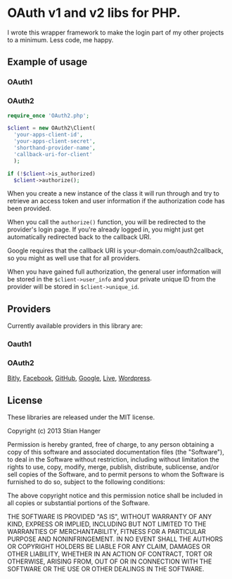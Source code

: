 # OAuth v1 and v2 libs for PHP.

I wrote this wrapper framework to make the login part of my other projects to a
minimum. Less code, me happy.

## Example of usage

### OAuth1

### OAuth2

```php
require_once 'OAuth2.php';

$client = new OAuth2\Client(
  'your-apps-client-id',
  'your-apps-client-secret',
  'shorthand-provider-name',
  'callback-uri-for-client'
  );

if (!$client->is_authorized)
  $client->authorize();
```

When you create a new instance of the class it will run through and try to
retrieve an access token and user information if the authorization code has
been provided.

When you call the `authorize()` function, you will be redirected to the
provider's login page. If you're already logged in, you might just get
automatically redirected back to the callback URI.

Google requires that the callback URI is your-domain.com/oauth2callback, so you
might as well use that for all providers.

When you have gained full authorization, the general user information will be
stored in the `$client->user_info` and your private unique ID from the provider
will be stored in `$client->unique_id`.

## Providers

Currently available providers in this library are:

### Oauth1

### OAuth2

[Bitly](http://dev.bitly.com/authentication.html),
[Facebook](https://developers.facebook.com/docs/),
[GitHub](http://developer.github.com/v3/),
[Google](http://code.google.com/more/),
[Live](http://msdn.microsoft.com/en-us/library/hh243647.aspx),
[Wordpress](http://developer.wordpress.com/docs/api/).

## License

These libraries are released under the MIT license.

Copyright (c) 2013 Stian Hanger

Permission is hereby granted, free of charge, to any person obtaining a copy
of this software and associated documentation files (the "Software"), to deal
in the Software without restriction, including without limitation the rights
to use, copy, modify, merge, publish, distribute, sublicense, and/or sell
copies of the Software, and to permit persons to whom the Software is
furnished to do so, subject to the following conditions:

The above copyright notice and this permission notice shall be included in all
copies or substantial portions of the Software.

THE SOFTWARE IS PROVIDED "AS IS", WITHOUT WARRANTY OF ANY KIND, EXPRESS OR
IMPLIED, INCLUDING BUT NOT LIMITED TO THE WARRANTIES OF MERCHANTABILITY,
FITNESS FOR A PARTICULAR PURPOSE AND NONINFRINGEMENT. IN NO EVENT SHALL THE
AUTHORS OR COPYRIGHT HOLDERS BE LIABLE FOR ANY CLAIM, DAMAGES OR OTHER
LIABILITY, WHETHER IN AN ACTION OF CONTRACT, TORT OR OTHERWISE, ARISING FROM,
OUT OF OR IN CONNECTION WITH THE SOFTWARE OR THE USE OR OTHER DEALINGS IN
THE SOFTWARE.
